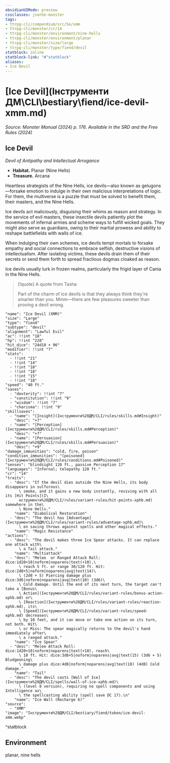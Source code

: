 ```yaml
---
obsidianUIMode: preview
cssclasses: json5e-monster
tags:
- ttrpg-cli/compendium/src/5e/xmm
- ttrpg-cli/monster/cr/14
- ttrpg-cli/monster/environment/nine-hells
- ttrpg-cli/monster/environment/planar
- ttrpg-cli/monster/size/large
- ttrpg-cli/monster/type/fiend/devil
statblock: inline
statblock-link: "#^statblock"
aliases:
- Ice Devil
---
```

# [Ice Devil](Інструменти ДМ\CLI\bestiary\fiend/ice-devil-xmm.md)
*Source: Monster Manual (2024) p. 176. Available in the <span title='Systems Reference Document (5.2)'>SRD</span> and the Free Rules (2024)*  

## Ice Devil

*Devil of Antipathy and Intellectual Arrogance*

- **Habitat.** Planar (Nine Hells)  
- **Treasure.** Arcana  

Heartless strategists of the Nine Hells, ice devils—also known as gelugons—forsake emotion to indulge in their own malicious interpretations of logic. For them, the multiverse is a puzzle that must be solved to benefit them, their masters, and the Nine Hells.

Ice devils act maliciously, disguising their whims as reason and strategy. In the service of evil masters, these insectile devils patiently plot the movements of infernal armies and scheme ways to fulfill wicked goals. They might also serve as guardians, owing to their martial prowess and ability to reshape battlefields with walls of ice.

When indulging their own schemes, ice devils tempt mortals to forsake empathy and social connections to embrace selfish, destructive visions of intellectualism. After isolating victims, these devils drain them of their secrets or send them forth to spread fractious dogmas cloaked as reason.

Ice devils usually lurk in frozen realms, particularly the frigid layer of Cania in the Nine Hells.

> [!quote] A quote from Tasha  
> 
> Part of the charm of ice devils is that they always think they're smarter than you. Mmm—there are few pleasures sweeter than proving a devil wrong.


```statblock
"name": "Ice Devil (XMM)"
"size": "Large"
"type": "fiend"
"subtype": "devil"
"alignment": "Lawful Evil"
"ac": !!int "18"
"hp": !!int "228"
"hit_dice": "24d10 + 96"
"modifier": !!int "7"
"stats":
  - !!int "21"
  - !!int "14"
  - !!int "18"
  - !!int "18"
  - !!int "15"
  - !!int "18"
"speed": "40 ft."
"saves":
  - "dexterity": !!int "7"
  - "constitution": !!int "9"
  - "wisdom": !!int "7"
  - "charisma": !!int "9"
"skillsaves":
  - "name": "[Insight](Інструменти%20ДМ/CLI/rules/skills.md#Insight)"
    "desc": "+7"
  - "name": "[Perception](Інструменти%20ДМ/CLI/rules/skills.md#Perception)"
    "desc": "+7"
  - "name": "[Persuasion](Інструменти%20ДМ/CLI/rules/skills.md#Persuasion)"
    "desc": "+9"
"damage_immunities": "cold, fire, poison"
"condition_immunities": "[poisoned](Інструменти%20ДМ/CLI/rules/conditions.md#Poisoned)"
"senses": "blindsight 120 ft., passive Perception 17"
"languages": "Infernal; telepathy 120 ft."
"cr": "14"
"traits":
  - "desc": "If the devil dies outside the Nine Hells, its body disappears in sulfurous\
      \ smoke, and it gains a new body instantly, reviving with all its [Hit Points](І\
      нструменти%20ДМ/CLI/rules/variant-rules/hit-points-xphb.md) somewhere in the\
      \ Nine Hells."
    "name": "Diabolical Restoration"
  - "desc": "The devil has [Advantage](Інструменти%20ДМ/CLI/rules/variant-rules/advantage-xphb.md)\
      \ on saving throws against spells and other magical effects."
    "name": "Magic Resistance"
"actions":
  - "desc": "The devil makes three Ice Spear attacks. It can replace one attack with\
      \ a Tail attack."
    "name": "Multiattack"
  - "desc": "Melee  or Ranged Attack Roll: dice:1d20+10|noform|noparens|text(+10),\
      \ reach 5 ft. or range 30/120 ft. Hit: dice:2d8+5|noform|noparens|avg|text(14)\
      \ (2d8 + 5) Piercing damage plus dice:3d6|noform|noparens|avg|text(10) (3d6)\
      \ Cold damage. Until the end of its next turn, the target can't take a [Bonus\
      \ Action](Інструменти%20ДМ/CLI/rules/variant-rules/bonus-action-xphb.md) or\
      \ [Reaction](Інструменти%20ДМ/CLI/rules/variant-rules/reaction-xphb.md), its\
      \ [Speed](Інструменти%20ДМ/CLI/rules/variant-rules/speed-xphb.md) decreases\
      \ by 10 feet, and it can move or take one action on its turn, not both. Hit\
      \ or Miss: The spear magically returns to the devil's hand immediately after\
      \ a ranged attack."
    "name": "Ice Spear"
  - "desc": "Melee Attack Roll: dice:1d20+10|noform|noparens|text(+10), reach\
      \ 10 ft. Hit: dice:3d6+5|noform|noparens|avg|text(15) (3d6 + 5) Bludgeoning\
      \ damage plus dice:4d8|noform|noparens|avg|text(18) (4d8) Cold damage."
    "name": "Tail"
  - "desc": "The devil casts [Wall of Ice](Інструменти%20ДМ/CLI/spells/wall-of-ice-xphb.md)\
      \ (level 8 version), requiring no spell components and using Intelligence as\
      \ the spellcasting ability (spell save DC 17).\n"
    "name": "Ice Wall (Recharge 6)"
"source":
  - "XMM"
"image": "Інструменти%20ДМ/CLI/bestiary/fiend/token/ice-devil-xmm.webp"
```
^statblock

## Environment

planar, nine hells